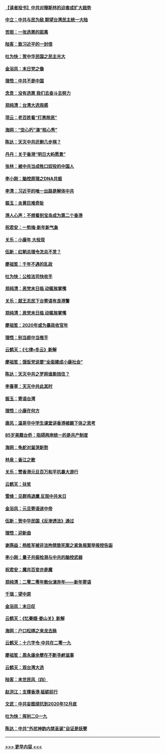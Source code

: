 #### [【读者投书】中共对穆斯林的迫害成扩大趋势](../pages/nsc993/n11791371.md?t=01142011) 
#### [中立：中共与民为敌 期望台湾民主统一大陆](../pages/nsc993/n11790392.md?t=01142011) 
#### [苦胆：一张选票的距离](../pages/nsc993/n11788914.md?t=01142011) 
#### [陆客：致习近平的一封信](../pages/nsc993/n11788867.md?t=01142011) 
#### [吐为快：贺中华民国之民主光大](../pages/nsc993/n11788618.md?t=01142011) 
#### [金浴凤：末日党之像](../pages/nsc993/n11787475.md?t=01142011) 
#### [理悟：中共不是中国](../pages/nsc993/n11787463.md?t=01142011) 
#### [念贲：没有选票  我们去奋斗去努力](../pages/nsc993/n11787398.md?t=01142011) 
#### [郑纯清：台湾大选观感](../pages/nsc993/n11786210.md?t=01142011) 
#### [项云：老百姓看“打黑除恶”](../pages/nsc993/n11785398.md?t=01142011) 
#### [海网：“空心朽”演“核心秀”](../pages/nsc993/n11783874.md?t=01142011) 
#### [陈达：天灭中共还剩几步棋？](../pages/nsc993/n11783719.md?t=01142011) 
#### [丹丹：关于香港“明日大屿愿景”](../pages/nsc993/n11783273.md?t=01142011) 
#### [张林：被中共当成牲口奴役的中国人](../pages/nsc993/n11782397.md?t=01142011) 
#### [李小刚：脑控原理之DNA共振](../pages/nsc993/n11780962.md?t=01142011) 
#### [李清：习近平的唯一出路是解体中共](../pages/nsc993/n11780866.md?t=01142011) 
#### [振玉：炎黄巨难奇耻](../pages/nsc993/n11779632.md?t=01142011) 
#### [港人心声：不想看到宝岛成为第二个香港](../pages/nsc993/n11778817.md?t=01142011) 
#### [祝君安：一剪梅‧新年新气象](../pages/nsc993/n11776340.md?t=01142011) 
#### [关乐：小康年 大役现](../pages/nsc993/n11774213.md?t=01142011) 
#### [伍新：红朝总理令怎总不灵？](../pages/nsc993/n11770813.md?t=01142011) 
#### [廖祖笙：千年不遇的乱政](../pages/nsc993/n11770373.md?t=01142011) 
#### [吐为快：公检法司快收手](../pages/nsc993/n11770359.md?t=01142011) 
#### [郑纯清：恶党末日临 动辄挨掌嘴](../pages/nsc993/n11769912.md?t=01142011) 
#### [关乐：就王志民下台寄语有良港警](../pages/nsc993/n11769903.md?t=01142011) 
#### [郑纯清：恶党末日临 动辄挨掌嘴](../pages/nsc993/n11769356.md?t=01142011) 
#### [廖祖笙：2020年或为暴政收官年](../pages/nsc993/n11768216.md?t=01142011) 
#### [理悟：别当郎中当推手](../pages/nsc993/n11768243.md?t=01142011) 
#### [云鹤天：《七律▪冬云》新解](../pages/nsc993/n11768204.md?t=01142011) 
#### [廖祖笙：饿饭党说要“全面建成小康社会”](../pages/nsc993/n11767482.md?t=01142011) 
#### [陈达：天灭中共之罗网谁能挡住？](../pages/nsc993/n11767465.md?t=01142011) 
#### [李春草：天灭中共此其时](../pages/nsc993/n11767452.md?t=01142011) 
#### [振玉：寄语台湾](../pages/nsc993/n11767432.md?t=01142011) 
#### [理悟：小康在何方](../pages/nsc993/n11767394.md?t=01142011) 
#### [唐风：温哥华中学生课堂讲香港被踢下体之思考](../pages/nsc993/n11766848.md?t=01142011) 
#### [85岁美籍台侨：阻碍两岸统一的是共产制度](../pages/nsc993/n11765043.md?t=01142011) 
#### [海网：龟蛇对鼠哭新愁](../pages/nsc993/n11764895.md?t=01142011) 
#### [林泉：香江之歌](../pages/nsc993/n11764415.md?t=01142011) 
#### [关乐：赞香港元旦百万和平抗暴大游行](../pages/nsc993/n11764382.md?t=01142011) 
#### [云鹤天：扶贫](../pages/nsc993/n11764245.md?t=01142011) 
#### [雪绮：见群鸡退鹰  反观中共末日](../pages/nsc993/n11762112.md?t=01142011) 
#### [金浴凤：元旦寄语迷中帝](../pages/nsc993/n11761788.md?t=01142011) 
#### [伍新：贺中华民国《反渗透法》通过](../pages/nsc993/n11761994.md?t=01142011) 
#### [理悟：迎新曲](../pages/nsc993/n11761152.md?t=01142011) 
#### [谢燕益：杨胜军被非法拘禁致死案之紧急报案举报控告函](../pages/nsc993/n11756134.md?t=01142011) 
#### [李小刚：量子共振检测与中共的脑控武器](../pages/nsc993/n11754518.md?t=01142011) 
#### [祝君安：魔共百变亦是魔](../pages/nsc993/n11754469.md?t=01142011) 
#### [郑纯清：二零二零年散伙演弃年——新年寄语](../pages/nsc993/n11754195.md?t=01142011) 
#### [千瑞：望中原](../pages/nsc993/n11754159.md?t=01142011) 
#### [金浴凤：末日叹](../pages/nsc993/n11752359.md?t=01142011) 
#### [云鹤天：《忆秦娥‧娄山关》新解](../pages/nsc993/n11752348.md?t=01142011) 
#### [海网：户口松绑之来龙去脉](../pages/nsc993/n11752328.md?t=01142011) 
#### [云鹤天：十六字令‧中共在二零一九](../pages/nsc993/n11752305.md?t=01142011) 
#### [廖祖笙：周永康余孽在不断寻衅滋事](../pages/nsc993/n11751013.md?t=01142011) 
#### [云鹤天：观台湾大选](../pages/nsc993/n11751007.md?t=01142011) 
#### [陆客：末世民风（四）](../pages/nsc993/n11749203.md?t=01142011) 
#### [赵洪江：支撑香港 砥砺前行](../pages/nsc993/n11748482.md?t=01142011) 
#### [文武：中共妄图顽抗到2020年12月底](../pages/nsc993/n11748446.md?t=01142011) 
#### [吐为快：挥别二O一九](../pages/nsc993/n11748411.md?t=01142011) 
#### [陈达：中共“外扰神韵内禁圣诞”自证是妖孽](../pages/nsc993/n11748226.md?t=01142011) 

----
#### [ >>> 更早内容 <<< ](../indexes/nsc993-earlier.md)

